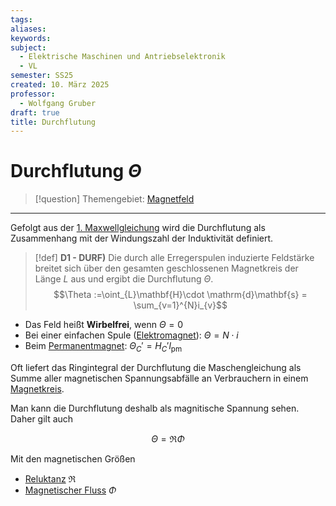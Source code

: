 ```yaml
---
tags: 
aliases: 
keywords: 
subject:
  - Elektrische Maschinen und Antriebselektronik
  - VL
semester: SS25
created: 10. März 2025
professor:
  - Wolfgang Gruber
draft: true
title: Durchflutung
---
```

 

# Durchflutung $\Theta$

> [!question] Themengebiet: [Magnetfeld](Magnetisches%20Feld.md)

---

Gefolgt aus der [1. Maxwellgleichung](Maxwell.md#^MW1) wird die Durchflutung als Zusammenhang mit der Windungszahl der Induktivität definiert.

> [!def] **D1 - DURF)** Die durch alle Erregerspulen induzierte Feldstärke breitet sich über den gesamten geschlossenen Magnetkreis der Länge $L$ aus und ergibt die Durchflutung $\Theta$.
> $$\Theta :=\oint_{L}\mathbf{H}\cdot \mathrm{d}\mathbf{s} = \sum_{v=1}^{N}i_{v}$$

- Das Feld heißt **Wirbelfrei**, wenn $\Theta =0$
- Bei einer einfachen Spule ([Elektromagnet](../Physik/Elektromagnet.md)): $\Theta = N\cdot i$
- Beim [Permanentmagnet](../Physik/Permanentmagnet.md): $\Theta_{C}' = H_{C}'l_{\text{pm}}$

Oft liefert das Ringintegral der Durchflutung die Maschengleichung als Summe aller magnetischen Spannungsabfälle an Verbrauchern in einem [Magnetkreis](Maschinen/Magnetkreis.md).

Man kann die Durchflutung deshalb als magnitische Spannung sehen. Daher gilt auch

$$ \Theta = \mathfrak{R}\Phi $$

Mit den magnetischen Größen
- [Reluktanz](Maschinen/Reluktanz.md) $\mathfrak{R}$
- [Magnetischer Fluss](Magnetischer%20Fluss.md) $\Phi$